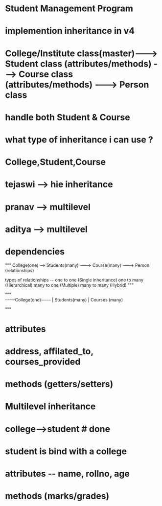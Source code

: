 # Student Management Program 


 
# implemention inheritance in v4 

# College/Institute class(master)---> Student class (attributes/methods) ---> Course class (attributes/methods) ---> Person class 
# handle both Student & Course


# what type of inheritance i can use ?
# College,Student,Course 
# tejaswi --> hie inheritance 
# pranav --> multilevel 
# aditya --> multilevel 



# dependencies 
"""   College(one) --> Students(many) ---> Course(many) ---> Person   (relationships)

types of relationships --
one to one (Single inheritance)
one to many (Hierarchical)
many to one (Multiple)
many to many (Hybrid)
"""


"""  
-----College(one)-----
        |
    Students(many)
        |
    Courses (many)

"""


# attributes 
# address, affilated_to, courses_provided
# methods (getters/setters)


# Multilevel inheritance 


    
# college-->student  # done   

# student is bind with a college 
# attributes -- name, rollno, age 
# methods (marks/grades)
